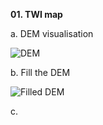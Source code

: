 **01. TWI map**

a. DEM visualisation

![DEM](https://github.com/user-attachments/assets/1061200f-0376-4ee2-bb9f-de3b8bc5bcac)

b. Fill the DEM

![Filled DEM](https://github.com/user-attachments/assets/c29481c6-f563-438d-b6fe-bc0e2c1e8cac)

c. 
